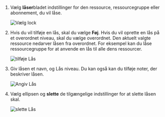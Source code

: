 1. Vælg **låser**bladet indstillinger for den ressource, ressourcegruppe eller abonnement, du vil låse.

      ![Vælg lock](./media/resource-manager-lock-resources/select-lock.png)

2. Hvis du vil tilføje en lås, skal du vælge **Føj**. Hvis du vil oprette en lås på et overordnet niveau, skal du vælge overordnet. Den aktuelt valgte ressource nedarver låsen fra overordnet. For eksempel kan du låse ressourcegruppe for at anvende en lås til alle dens ressourcer.

      ![tilføje Lås](./media/resource-manager-lock-resources/add-lock.png) 

3. Giv låsen et navn, og Lås niveau. Du kan også kan du tilføje noter, der beskriver låsen.

      ![Angiv Lås](./media/resource-manager-lock-resources/set-lock.png) 

4. Vælg ellipsen og **slette** de tilgængelige indstillinger for at slette låsen skal.

      ![slette Lås](./media/resource-manager-lock-resources/delete-lock.png) 